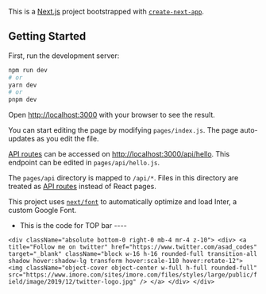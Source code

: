 This is a [Next.js](https://nextjs.org/) project bootstrapped with [`create-next-app`](https://github.com/vercel/next.js/tree/canary/packages/create-next-app).

## Getting Started

First, run the development server:

```bash
npm run dev
# or
yarn dev
# or
pnpm dev
```

Open [http://localhost:3000](http://localhost:3000) with your browser to see the result.

You can start editing the page by modifying `pages/index.js`. The page auto-updates as you edit the file.

[API routes](https://nextjs.org/docs/api-routes/introduction) can be accessed on [http://localhost:3000/api/hello](http://localhost:3000/api/hello). This endpoint can be edited in `pages/api/hello.js`.

The `pages/api` directory is mapped to `/api/*`. Files in this directory are treated as [API routes](https://nextjs.org/docs/api-routes/introduction) instead of React pages.

This project uses [`next/font`](https://nextjs.org/docs/basic-features/font-optimization) to automatically optimize and load Inter, a custom Google Font.
 




 * This is the code for TOP bar ----

 `
      <div className="absolute bottom-0 right-0 mb-4 mr-4 z-10">
                    <div>
                        <a title="Follow me on twitter" href="https://www.twitter.com/asad_codes" target="_blank" className="block w-16 h-16 rounded-full transition-all shadow hover:shadow-lg transform hover:scale-110 hover:rotate-12">
                            <img className="object-cover object-center w-full h-full rounded-full" src="https://www.imore.com/sites/imore.com/files/styles/large/public/field/image/2019/12/twitter-logo.jpg" />
                        </a>
                    </div>
                </div>
 `